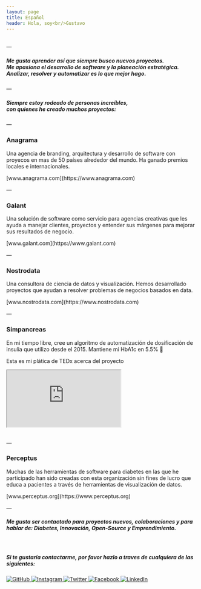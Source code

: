 ```yaml
---
layout: page
title: Español
header: Hola, soy<br/>Gustavo
---
```


<p>
  <br/>—
</p>

<h5 class="text-light">
  Me gusta aprender así que siempre busco nuevos proyectos.<br/>
  Me apasiona el desarrollo de software y la planeación estratégica.<br/>
  Analizar, resolver y automatizar es lo que mejor hago.
</h5>

<p>
—
</p>

<h5 class="text-light">
  Siempre estoy rodeado de personas increíbles,<br/>
  con quienes he creado muchos proyectos:
</h5>

<p>
—
</p>

<h3 class="text-light-gray">
  <strong>Anagrama</strong>
</h3>

<p class="text-light-gray">
  Una agencia de branding, arquitectura y desarrollo de software con proyecos en mas de 50 países alrededor del mundo. Ha ganado premios locales e internacionales.
</p>
[www.anagrama.com](https://www.anagrama.com)

<p>
—
</p>

<h3 class="text-light-gray">
  <strong>Galant</strong>
</h3>

<p class="text-light-gray">
  Una solución de software como servicio para agencias creativas que les ayuda a manejar clientes, proyectos y entender sus márgenes para mejorar sus resultados de negocio.
</p>
[www.galant.com](https://www.galant.com)

<p>
—
</p>

<h3 class="text-light-gray">
  <strong>Nostrodata</strong>
</h3>

<p class="text-light-gray">
  Una consultora de ciencia de datos y visualización. Hemos desarrollado proyectos que ayudan a resolver problemas de negocios basados en data.
</p>
[www.nostrodata.com](https://www.nostrodata.com)

<p>
—
</p>

<h3 class="text-light-gray">
  <strong>Simpancreas</strong>
</h3>

<p class="text-light-gray">
  En mi tiempo libre, cree un algoritmo de automatización de dosificación de insulia que utilizo desde el 2015. Mantiene mi HbA1c en 5.5% 💙
</p>

<p class="text-light-gray">
  Esta es mi plática de TEDx acerca del proyecto
</p>

<div class="embed-responsive embed-responsive-16by9">
  <iframe class="embed-responsive-item" src="https://www.youtube.com/embed/K1C4xEWipOo" allowfullscreen></iframe>
</div>

<br/>

<p>
—
</p>

<h3 class="text-light-gray">
  <strong>Perceptus</strong>
</h3>

<p class="text-light-gray">
  Muchas de las herramientas de software para diabetes en las que he participado han sido creadas con esta organización sin fines de lucro que educa a pacientes a través de herramientas de visualización de datos.
</p>
[www.perceptus.org](https://www.perceptus.org)

<p>
—
</p>

<h5 class="text-light">
  Me gusta ser contactado para proyectos nuevos, colaboraciones y para hablar de: Diabetes, Innovación, Open-Source y Emprendimiento.
</h5>

<br/>

<h5 class="text-light">
  Si te gustaría contactarme, por favor hazlo a traves de cualquiera de las siguientes:
</h5>

<a href="https://github.com/bustavo" target="_blank">
  <img alt="GitHub" src="https://img.shields.io/badge/bustavo-FFFFFF?logo=github&logoColor=black">
</a>
<a href="https://instagram.com/bustavo" target="_blank">
  <img alt="Instagram" src="https://img.shields.io/badge/bustavo-E4405F?logo=instagram&logoColor=white">
</a>
<a href="https://twitter.com/bustavo" target="_blank">
  <img alt="Twitter" src="https://img.shields.io/badge/bustavo-1DA1F2?logo=twitter&logoColor=white">
</a>
<a href="https://facebook.com/bustavo" target="_blank">
  <img alt="Facebook" src="https://img.shields.io/badge/bustavo-1877F2?logo=facebook&logoColor=white">
</a>
<a href="https://linkedin.com/in/bustavo/" target="_blank">
  <img alt="LinkedIn" src="https://img.shields.io/badge/bustavo-0077B5?logo=linkedin&logoColor=white">
</a>

